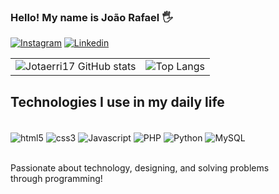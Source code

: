 ### Hello! My name is João Rafael 🖐

[![Instagram](https://img.shields.io/badge/Instagram-E4405F?style=for-the-badge&logo=instagram&logoColor=white)](https://www.instagram.com/j.rafaelzz/)
[![Linkedin](https://img.shields.io/badge/LinkedIn-0077B5?style=for-the-badge&logo=linkedin&logoColor=white)](https://www.linkedin.com/in/jo%C3%A3o-rafael-sousa-santos-39b12835a/)

<table>
  <tr>
    <td>
      <img src="https://github-readme-stats.vercel.app/api?username=Jotaerri17&show_icons=true&theme=tokyonight&card_width=400" alt="Jotaerri17 GitHub stats"/>
    </td>
    <td>
      <img src="https://github-readme-stats.vercel.app/api/top-langs/?username=Jotaerri17&layout=compact&theme=tokyonight&card_width=400" alt="Top Langs"/>
    </td>
  </tr>
</table>

## Technologies I use in my daily life 

<div style="display: inline_block"><br/>
   <img align="center" alt="html5" src="https://img.shields.io/badge/HTML5-E34F26?style=for-the-badge&logo=html5&logoColor=white" />
   <img align="center" alt="css3" src="https://img.shields.io/badge/CSS3-1572B6?style=for-the-badge&logo=css3&logoColor=white" />
   <img align="center" alt="Javascript" src="https://img.shields.io/badge/JavaScript-F7DF1E?style=for-the-badge&logo=javascript&logoColor=black" />
   <img align="center" alt="PHP" src="https://img.shields.io/badge/PHP-777BB4?style=for-the-badge&logo=php&logoColor=white" />
   <img align="center" alt="Python" src="https://img.shields.io/badge/Python-14354C?style=for-the-badge&logo=python&logoColor=white" />
   <img align="center" alt="MySQL" src="https://img.shields.io/badge/MySQL-00000F?style=for-the-badge&logo=mysql&logoColor=white" />
  
</div><br/>

Passionate about technology, designing, and solving problems through programming!
